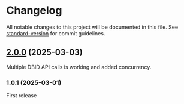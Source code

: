 # Changelog

All notable changes to this project will be documented in this file. See [standard-version](https://github.com/conventional-changelog/standard-version) for commit guidelines.

## [2.0.0](https://github.com/DrewBradfordXYZ/quickbase-react/compare/v1.0.1...v2.0.0) (2025-03-03)

Multiple DBID API calls is working and added concurrency.

### 1.0.1 (2025-03-01)

First release
